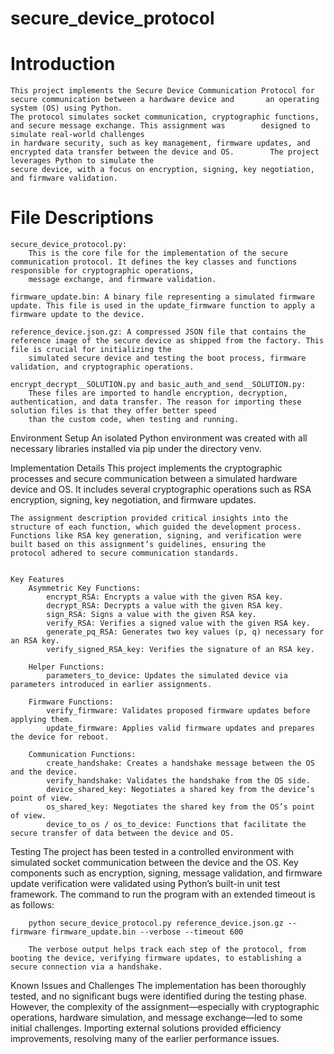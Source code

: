# secure_device_protocol


# Introduction
    This project implements the Secure Device Communication Protocol for secure communication between a hardware device and       an operating system (OS) using Python.
    The protocol simulates socket communication, cryptographic functions, and secure message exchange. This assignment was        designed to simulate real-world challenges 
    in hardware security, such as key management, firmware updates, and encrypted data transfer between the device and OS.        The project leverages Python to simulate the 
    secure device, with a focus on encryption, signing, key negotiation, and firmware validation.

# File Descriptions
    secure_device_protocol.py:
        This is the core file for the implementation of the secure communication protocol. It defines the key classes and functions responsible for cryptographic operations,
        message exchange, and firmware validation.

    firmware_update.bin: A binary file representing a simulated firmware update. This file is used in the update_firmware function to apply a firmware update to the device.
    
    reference_device.json.gz: A compressed JSON file that contains the reference image of the secure device as shipped from the factory. This file is crucial for initializing the 
        simulated secure device and testing the boot process, firmware validation, and cryptographic operations.

    encrypt_decrypt__SOLUTION.py and basic_auth_and_send__SOLUTION.py: 
        These files are imported to handle encryption, decryption, authentication, and data transfer. The reason for importing these solution files is that they offer better speed 
        than the custom code, when testing and running.

Environment Setup
    An isolated Python environment was created with all necessary libraries installed via pip under the directory venv.

Implementation Details
    This project implements the cryptographic processes and secure communication between a simulated hardware device and OS.
    It includes several cryptographic operations such as RSA encryption, signing, key negotiation, and firmware updates.
    
    The assignment description provided critical insights into the structure of each function, which guided the development process.
    Functions like RSA key generation, signing, and verification were built based on this assignment’s guidelines, ensuring the 
    protocol adhered to secure communication standards.
    

    Key Features
        Asymmetric Key Functions:
            encrypt_RSA: Encrypts a value with the given RSA key.
            decrypt_RSA: Decrypts a value with the given RSA key.
            sign_RSA: Signs a value with the given RSA key.
            verify_RSA: Verifies a signed value with the given RSA key.
            generate_pq_RSA: Generates two key values (p, q) necessary for an RSA key.
            verify_signed_RSA_key: Verifies the signature of an RSA key.
        
        Helper Functions:
            parameters_to_device: Updates the simulated device via parameters introduced in earlier assignments.
        
        Firmware Functions:
            verify_firmware: Validates proposed firmware updates before applying them.
            update_firmware: Applies valid firmware updates and prepares the device for reboot.

        Communication Functions:
            create_handshake: Creates a handshake message between the OS and the device.
            verify_handshake: Validates the handshake from the OS side.
            device_shared_key: Negotiates a shared key from the device’s point of view.
            os_shared_key: Negotiates the shared key from the OS’s point of view.
            device_to_os / os_to_device: Functions that facilitate the secure transfer of data between the device and OS.


Testing
    The project has been tested in a controlled environment with simulated socket communication between the device and the OS. 
    Key components such as encryption, signing, message validation, and firmware update verification were validated using Python’s
    built-in unit test framework. The command to run the program with an extended timeout is as follows:
        
        python secure_device_protocol.py reference_device.json.gz --firmware firmware_update.bin --verbose --timeout 600

        The verbose output helps track each step of the protocol, from booting the device, verifying firmware updates, to establishing a secure connection via a handshake.
    
Known Issues and Challenges
    The implementation has been thoroughly tested, and no significant bugs were identified during the testing phase. However, the complexity of the assignment—especially with
    cryptographic operations, hardware simulation, and message exchange—led to some initial challenges. Importing external solutions provided efficiency improvements, resolving
    many of the earlier performance issues.
